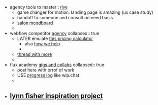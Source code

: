 - agency tools to master : [rive](https://rive.app/)
	- game changer for motion. landing page is amazing (ux case study)
	- handoff to someone and consult on need basis
	- [salon moodboard](https://www.magicaltouch.co.nz/)
	-
- webflow competitor [agency](https://www.juice.agency/)
  collapsed:: true
	- LATER emulate [this pricing calculator](https://www.juice.agency/pricing)
		- also [how we help](https://www.juice.agency/how-we-help)
		-
	- [thread with more](https://twitter.com/NoCodeJac/status/1616551434207612934)
	-
- flux academy [gigs and collabs](https://community.flux-academy.com/c/gigs-and-collaborations/)
  collapsed:: true
	- post here with prrof of work
	- USE [progress log](https://community.flux-academy.com/c/progress-log/) like wip.chat
	-
- [lynn fisher inspiration project](https://lynnandtonic.com/about/)
	-